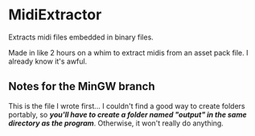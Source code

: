 # MidiExtractor
Extracts midi files embedded in binary files.

Made in like 2 hours on a whim to extract midis from an asset pack file. I already know it's awful.

## Notes for the MinGW branch
This is the file I wrote first... I couldn't find a good way to create folders portably, so ***you'll have to create a folder named "output" in the same directory as the program***. Otherwise, it won't really do anything.

